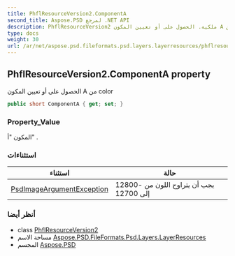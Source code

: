 ```yaml
---
title: PhflResourceVersion2.ComponentA
second_title: Aspose.PSD لمرجع .NET API
description: PhflResourceVersion2 ملكية. الحصول على أو تعيين المكون A من color
type: docs
weight: 30
url: /ar/net/aspose.psd.fileformats.psd.layers.layerresources/phflresourceversion2/componenta/
---
```

## PhflResourceVersion2.ComponentA property

الحصول على أو تعيين المكون A من color

```csharp
public short ComponentA { get; set; }
```

### Property_Value

المكون "أ" .

### استثناءات

| استثناء | حالة |
| --- | --- |
| [PsdImageArgumentException](../../../aspose.psd.coreexceptions.imageformats/psdimageargumentexception/) | يجب أن يتراوح اللون من -12800 إلى 12700 |

### أنظر أيضا

* class [PhflResourceVersion2](../)
* مساحة الاسم [Aspose.PSD.FileFormats.Psd.Layers.LayerResources](../../phflresourceversion2/)
* المجسم [Aspose.PSD](../../../)


